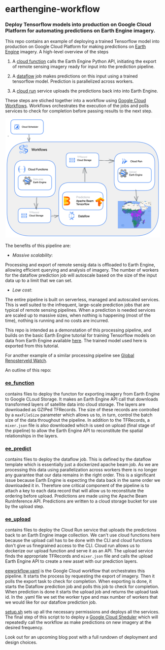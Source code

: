 # earthengine-workflow
### Deploy Tensorflow models into production on Google Cloud Platform for automating predictions on Earth Engine imagery.

This repo contains an example of deploying a trained Tensorflow model into production on Google Cloud Platform for making predictions on [Earth Engine](https://earthengine.google.com/) imagery. A high-level overview of the steps

1. A [cloud function](https://cloud.google.com/functions/) calls the Earth Engine Python API, initiating the export of remote sensing imagery ready for input into the prediction pipeline.

2. A [dataflow](https://cloud.google.com/dataflow) job makes predictions on this input using a trained tensorflow model. Prediction is parallelized across workers.

3. A [cloud run](https://cloud.google.com/run/) service uploads the predictions back into into Earth Engine.

These steps are stiched together into a workflow using [Google Cloud Workflows](https://cloud.google.com/workflows). Workflows orchestrates the execution of the jobs and polls services to check for completion before passing results to the next step.

![overview of architecture](overview.png)

The benefits of this pipeline are:

- _Massive scalability_: 

Processing and export of remote sensig data is offloaded to Earth Engine, allowing efficient querying and analysis of imagery. The number of workers for the dataflow prediction job will autoscale based on the size of the input data up to a limit that we can set. 

- _Low cost_: 

The entire pipeline is built on serverless, managed and autoscaled services. This is well suited to the infrequent, large-scale prediction jobs that are typical of remote sensing pipelines. When a prediction is needed services are scaled up to massive sizes, when nothing is happening (most of the time), nothing is running and no costs are incurred.

This repo is intended as a demonstation of this processing pipeline, and builds on the basic Earth Engine tutorial for training Tensorflow models on data from Earth Engine available [here](https://github.com/google/earthengine-api/blob/master/python/examples/ipynb/TF_demo1_keras.ipynb). The trained model used here is exported from this tutorial.

For another example of a similar processing pipeline see [Global Renosterveld Watch](https://github.com/mgietzmann/global_renosterveld_watch).

An outline of this repo:

### [ee_function](ee_function/) 
contains files to deploy the functon for exporting imagery from Earth Engine to Google CLoud Storage. 
It makes an Earth Engine API call that downloads transformed layers of satellite data into cloud storage. The layers are downloaded as GZIPed TFRecords. The size of these records are controlled by a `maxFileSize` parameter which allows us to, in turn, control the batch size of the data throughout the pipeline. In addition to the TFRecords, a `mixer.json` file is also downloaded which is used on upload (final stage of the pipeline) to allow the Earth Engine API to reconstitute the spatial relationships in the layers.

### [ee_predict](ee_predict/) 
contains files to deploy the dataflow job. This is defined by the dataflow template which is essentially just a dockerized apache beam job. As we are processing this data using parallelization across workers there is no longer any guarantee that our data remains in the right order. This is a significant issue because Earth Engine is expecting the data back in the same order we downloaded it in. Therefore one critical component of the pipeline is to attach a key to each data record that will allow us to reconstitute the ordering before upload. Predictions are made using the Apache Beam RunInference API. Predictions are written to a cloud storage bucket for use by the upload step.

### [ee_upload](ee_upload/) 
contains files to deploy the Cloud Run service that uploads the predictions back to an Earth Engine image collection. We can't use cloud functions here because the upload call has to be done with the CLI and cloud functions don't give us finegrained access to the CLI. Cloud run allows us to dockerize our upload function and serve it as an API. The upload service finds the appropriate TFRecords and `mixer.json` file and calls the upload Earth Engine API to create a new asset with our prediction layers.


[eeworkflow.yaml](eeworkflow.yaml) is the Google Cloud workflow that orchestrates this pipeline. It starts the process by requesting the export of imagery. Then it polls the export task to check for completion. When exporting is done, it starts the Dataflow prediction job and polls this job to check for completion. When prediction is done it starts the upload job and returns the upload task id. In the .yaml file we set the worker type and max number of workers that we would like for our dataflow prediction job.

[setup.sh](setup.sh) sets up all the necessary permissions and deploys all the services. The final step of this script to to deploy a [Google Cloud Sheduler](https://cloud.google.com/scheduler) which will repeatedly call the workflow as make predictions on new imagery at the desired frequency.

Look out for an upcoming blog post with a full rundown of deployment and design choices.